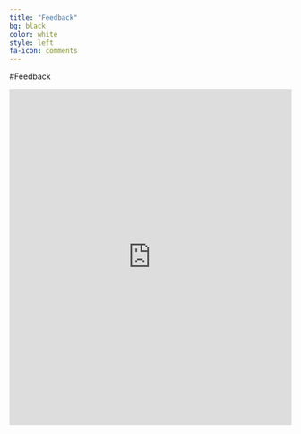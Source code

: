 ```yaml
---
title: "Feedback"
bg: black
color: white
style: left
fa-icon: comments
---
```


#Feedback

<iframe id="feedbackForm" src="https://docs.google.com/forms/d/14nCy5Tw1gKcr2rgcAWZTE_FyqwA8LvUlVEysy4W0sy0/viewform?embedded=true" width="100%" height="600" frameborder="0" marginheight="0" marginwidth="0">Loading...</iframe>

<script language="JavaScript">
<!--
function autoResize(id){
    var newheight;

    if(document.getElementById){
        newheight=document.getElementById(id).contentWindow.document .body.scrollHeight;
    }

    document.getElementById(id).height= (newheight) + "px";
}

autoResize('feedbackForm');
//-->
</script>